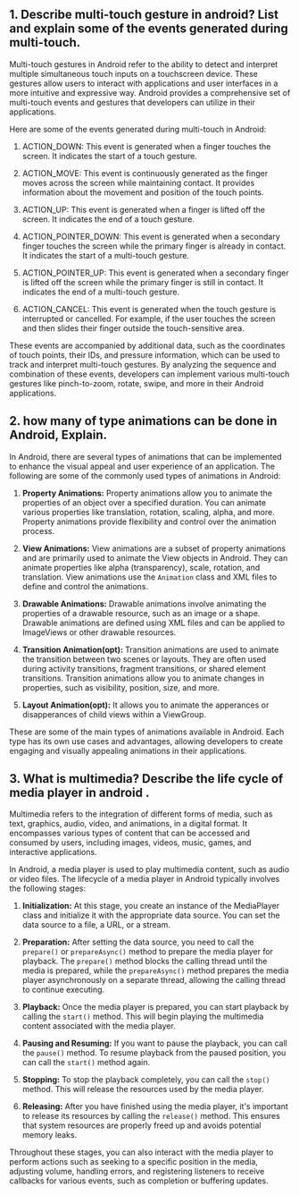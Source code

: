 

## 1. Describe multi-touch gesture in android? List and explain some of the events generated during multi-touch.

Multi-touch gestures in Android refer to the ability to detect and interpret multiple simultaneous touch inputs on a touchscreen device. These gestures allow users to interact with applications and user interfaces in a more intuitive and expressive way. Android provides a comprehensive set of multi-touch events and gestures that developers can utilize in their applications.

Here are some of the events generated during multi-touch in Android:

1. ACTION_DOWN: This event is generated when a finger touches the screen. It indicates the start of a touch gesture.

2. ACTION_MOVE: This event is continuously generated as the finger moves across the screen while maintaining contact. It provides information about the movement and position of the touch points.

3. ACTION_UP: This event is generated when a finger is lifted off the screen. It indicates the end of a touch gesture.

4. ACTION_POINTER_DOWN: This event is generated when a secondary finger touches the screen while the primary finger is already in contact. It indicates the start of a multi-touch gesture.

5. ACTION_POINTER_UP: This event is generated when a secondary finger is lifted off the screen while the primary finger is still in contact. It indicates the end of a multi-touch gesture.

6. ACTION_CANCEL: This event is generated when the touch gesture is interrupted or cancelled. For example, if the user touches the screen and then slides their finger outside the touch-sensitive area.


These events are accompanied by additional data, such as the coordinates of touch points, their IDs, and pressure information, which can be used to track and interpret multi-touch gestures. By analyzing the sequence and combination of these events, developers can implement various multi-touch gestures like pinch-to-zoom, rotate, swipe, and more in their Android applications.

## 2. how many of type animations can be done in Android, Explain.

In Android, there are several types of animations that can be implemented to enhance the visual appeal and user experience of an application. The following are some of the commonly used types of animations in Android:

1. **Property Animations:** Property animations allow you to animate the properties of an object over a specified duration. You can animate various properties like translation, rotation, scaling, alpha, and more. Property animations provide flexibility and control over the animation process.

2. **View Animations:** View animations are a subset of property animations and are primarily used to animate the View objects in Android. They can animate properties like alpha (transparency), scale, rotation, and translation. View animations use the `Animation` class and XML files to define and control the animations.

3. **Drawable Animations:** Drawable animations involve animating the properties of a drawable resource, such as an image or a shape. Drawable animations are defined using XML files and can be applied to ImageViews or other drawable resources.

4. **Transition Animation(opt):** Transition animations are used to animate the transition between two scenes or layouts. They are often used during activity transitions, fragment transitions, or shared element transitions. Transition animations allow you to animate changes in properties, such as visibility, position, size, and more.

5. **Layout Animation(opt):** It allows you to animate the apperances or disapperances of child  views within a ViewGroup.



These are some of the main types of animations available in Android. Each type has its own use cases and advantages, allowing developers to create engaging and visually appealing animations in their applications.

## 3. What is multimedia? Describe the life cycle of media player in android .

Multimedia refers to the integration of different forms of media, such as text, graphics, audio, video, and animations, in a digital format. It encompasses various types of content that can be accessed and consumed by users, including images, videos, music, games, and interactive applications.

In Android, a media player is used to play multimedia content, such as audio or video files. The lifecycle of a media player in Android typically involves the following stages:

1. **Initialization:** At this stage, you create an instance of the MediaPlayer class and initialize it with the appropriate data source. You can set the data source to a file, a URL, or a stream.

2. **Preparation:** After setting the data source, you need to call the `prepare()` or `prepareAsync()` method to prepare the media player for playback. The `prepare()` method blocks the calling thread until the media is prepared, while the `prepareAsync()` method prepares the media player asynchronously on a separate thread, allowing the calling thread to continue executing.

3. **Playback:** Once the media player is prepared, you can start playback by calling the `start()` method. This will begin playing the multimedia content associated with the media player.

4. **Pausing and Resuming:** If you want to pause the playback, you can call the `pause()` method. To resume playback from the paused position, you can call the `start()` method again.

5. **Stopping:** To stop the playback completely, you can call the `stop()` method. This will release the resources used by the media player.

6. **Releasing:** After you have finished using the media player, it's important to release its resources by calling the `release()` method. This ensures that system resources are properly freed up and avoids potential memory leaks.

Throughout these stages, you can also interact with the media player to perform actions such as seeking to a specific position in the media, adjusting volume, handling errors, and registering listeners to receive callbacks for various events, such as completion or buffering updates.

